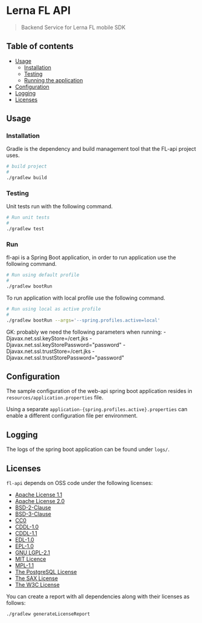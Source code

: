 # Lerna FL API
> Backend Service for Lerna FL mobile SDK

## Table of contents

- [Usage](#Usage)
  - [Installation](#installation)
  - [Testing](#Testing)
  - [Running the application](#Run)
- [Configuration](#Configuration)
- [Logging](#logging)
- [Licenses](#licenses)

## Usage

### Installation

Gradle is the dependency and build management tool that the FL-api project uses.

```bash
# build project
#
./gradlew build
```

### Testing

Unit tests run with the following command.

```bash
# Run unit tests
#
./gradlew test
```

### Run

fl-api is a Spring Boot application, in order to run application use the following command.

```bash
# Run using default profile
#
./gradlew bootRun
```

To run application with local profile use the following command. 

```bash
# Run using local as active profile
#
./gradlew bootRun --args='--spring.profiles.active=local'
```

GK: probably we need the following parameters when running: 
-Djavax.net.ssl.keyStore=<path>/cert.jks
-Djavax.net.ssl.keyStorePassword="password"
-Djavax.net.ssl.trustStore=<path>/cert.jks
-Djavax.net.ssl.trustStorePassword="password"

## Configuration

The sample configuration of the web-api spring boot application
resides in `resources/application.properties` file.

Using a separate `application-{spring.profiles.active}.properties` can enable a different configuration file per environment.

## Logging

The logs of the spring boot application can be found under `logs/`.

## Licenses
`fl-api` depends on OSS code under the following licenses:
* [Apache License 1.1](https://www.apache.org/licenses/LICENSE-1.1)
* [Apache License 2.0](http://www.apache.org/licenses/LICENSE-2.0)
* [BSD-2-Clause](https://opensource.org/licenses/BSD-2-Clause)
* [BSD-3-Clause](https://opensource.org/licenses/BSD-3-Clause)
* [CC0](https://creativecommons.org/publicdomain/zero/1.0/)
* [CDDL-1.0](https://opensource.org/licenses/CDDL-1.0)
* [CDDL-1.1](https://javaee.github.io/glassfish/LICENSE)
* [EDL-1.0](http://www.eclipse.org/org/documents/edl-v10.php)
* [EPL-1.0](https://www.eclipse.org/legal/epl-v10.html)
* [GNU LGPL-2.1](http://www.gnu.org/licenses/old-licenses/lgpl-2.1.html)
* [MIT Licence](https://opensource.org/licenses/mit-license)
* [MPL-1.1](https://www.mozilla.org/en-US/MPL/1.1/)
* [The PostgreSQL License](https://opensource.org/licenses/postgresql)
* [The SAX License](http://www.saxproject.org/copying.html)
* [The W3C License](https://www.w3.org/Consortium/Legal/2015/copyright-software-and-document)

You can create a report with all dependencies along with their licenses as follows:

```sh
./gradlew generateLicenseReport
```
